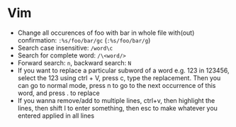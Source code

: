 # Vim

- Change all occurences of foo with bar in whole file with(out) confirmation: ```:%s/foo/bar/gc``` (```:%s/foo/bar/g```)
- Search case insensitive: ```/word\c```
- Search for complete word: ```/\<word/>```
- Forward search: ```n```, backward search: ```N```
- If you want to replace a particular subword of a word e.g. 123 in 123456, select the 123 using ctrl + V, press c, type the replacement. Then you can go to normal mode, press n to go to the next occurrence of this word, and press . to replace
- If you wanna remove/add to multiple lines, ctrl+v, then highlight the lines, then shift I to enter something, then esc to make whatever you entered applied in all lines
